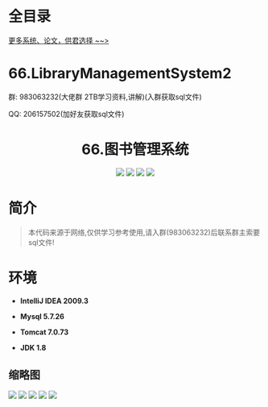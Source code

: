 # 全目录

[更多系统、论文，供君选择 ~~>](https://www.yuque.com/wisebit/blog)
# 66.LibraryManagementSystem2

<p>群: 983063232(大佬群 2TB学习资料,讲解)(入群获取sql文件)</p>
<p>QQ: 206157502(加好友获取sql文件)</p>

<p><h1 align="center">66.图书管理系统</h1></p>


<p align="center">
	<img src="https://img.shields.io/badge/jdk-1.8-orange.svg"/>
    <img src="https://img.shields.io/badge/spring-5.x-lightgrey.svg"/>
    <img src="https://img.shields.io/badge/springmvc-3.x-blue.svg"/>
    <img src="https://img.shields.io/badge/mybatis-3.x-yellow.svg"/>
</p>

# 简介


> 本代码来源于网络,仅供学习参考使用,请入群(983063232)后联系群主索要sql文件!



# 环境

- <b>IntelliJ IDEA 2009.3</b>

- <b>Mysql 5.7.26</b>

- <b>Tomcat 7.0.73</b>

- <b>JDK 1.8</b>




## 缩略图

![](https://bitwise.oss-cn-heyuan.aliyuncs.com/2024/9/10/5065f297-aaf4-4297-b17f-40ed576fd54e.png)
![](https://bitwise.oss-cn-heyuan.aliyuncs.com/2024/9/10/30b92030-0b5f-49f1-a232-175e76881ccf.png)
![](https://bitwise.oss-cn-heyuan.aliyuncs.com/2024/9/10/efc4c805-efa2-4a04-b6dc-cf0d64deabf3.png)
![](https://bitwise.oss-cn-heyuan.aliyuncs.com/2024/9/10/58311ce5-80fe-41c0-a8d2-1dd7d262aa51.png)
![](https://bitwise.oss-cn-heyuan.aliyuncs.com/2024/9/10/eaff6dfe-d9a4-4107-a5d0-de69e8196588.png)




